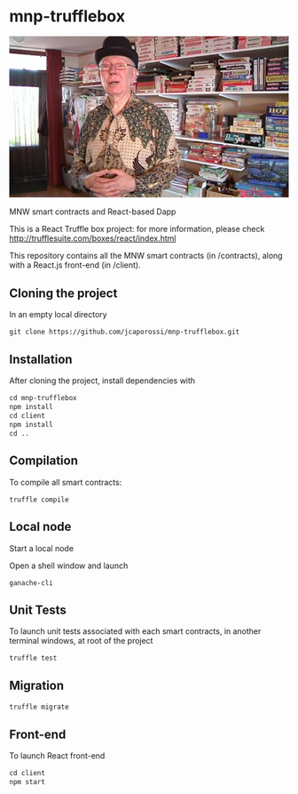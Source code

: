 # mnp-trufflebox

![This is an image](assets/images/still-albert-veldhuis.jpg)

MNW smart contracts and React-based Dapp

This is a React Truffle box project: for more information, please check http://trufflesuite.com/boxes/react/index.html

This repository contains all the MNW smart contracts (in /contracts), along with a React.js front-end (in /client).

## Cloning the project

In an empty local directory

```
git clone https://github.com/jcaporossi/mnp-trufflebox.git
```

## Installation

After cloning the project, install dependencies with

```
cd mnp-trufflebox
npm install
cd client
npm install
cd ..
```

## Compilation

To compile all smart contracts:

```
truffle compile
```

## Local node

Start a local node

Open a shell window and launch

```
ganache-cli
```

## Unit Tests

To launch unit tests associated with each smart contracts, in another terminal windows, at root of the project

```
truffle test
```

## Migration

```
truffle migrate
```

## Front-end

To launch React front-end

```
cd client
npm start
```
